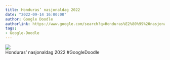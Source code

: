 ```yaml
---
title: Honduras’ nasjonaldag 2022
date: "2022-09-14 16:00:00"
author: Google Doodle
authorlink: https://www.google.com/search?q=Honduras%E2%80%99%20nasjonaldag%202022
tags:
- Google-Doodle
---
```

<img src="https://www.google.com/logos/doodles/2022/honduras-national-day-2022-6753651837109644-law.gif" referrerpolicy="no-referrer"><br>Honduras’ nasjonaldag 2022 #GoogleDoodle